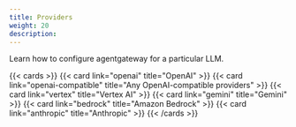 ```yaml
---
title: Providers
weight: 20
description: 
---
```


Learn how to configure agentgateway for a particular LLM. 

{{< cards >}}
  {{< card link="openai" title="OpenAI" >}}
  {{< card link="openai-compatible" title="Any OpenAI-compatible providers" >}}
  {{< card link="vertex" title="Vertex AI" >}}
  {{< card link="gemini" title="Gemini" >}}
  {{< card link="bedrock" title="Amazon Bedrock" >}}
  {{< card link="anthropic" title="Anthropic" >}}
{{< /cards >}}